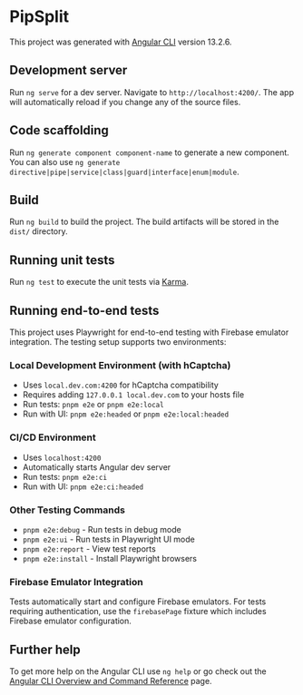 # PipSplit

This project was generated with [Angular CLI](https://github.com/angular/angular-cli) version 13.2.6.

## Development server

Run `ng serve` for a dev server. Navigate to `http://localhost:4200/`. The app will automatically reload if you change any of the source files.

## Code scaffolding

Run `ng generate component component-name` to generate a new component. You can also use `ng generate directive|pipe|service|class|guard|interface|enum|module`.

## Build

Run `ng build` to build the project. The build artifacts will be stored in the `dist/` directory.

## Running unit tests

Run `ng test` to execute the unit tests via [Karma](https://karma-runner.github.io).

## Running end-to-end tests

This project uses Playwright for end-to-end testing with Firebase emulator integration. The testing setup supports two environments:

### Local Development Environment (with hCaptcha)
- Uses `local.dev.com:4200` for hCaptcha compatibility
- Requires adding `127.0.0.1 local.dev.com` to your hosts file
- Run tests: `pnpm e2e` or `pnpm e2e:local`
- Run with UI: `pnpm e2e:headed` or `pnpm e2e:local:headed`

### CI/CD Environment
- Uses `localhost:4200`
- Automatically starts Angular dev server
- Run tests: `pnpm e2e:ci`
- Run with UI: `pnpm e2e:ci:headed`

### Other Testing Commands
- `pnpm e2e:debug` - Run tests in debug mode
- `pnpm e2e:ui` - Run tests in Playwright UI mode
- `pnpm e2e:report` - View test reports
- `pnpm e2e:install` - Install Playwright browsers

### Firebase Emulator Integration
Tests automatically start and configure Firebase emulators. For tests requiring authentication, use the `firebasePage` fixture which includes Firebase emulator configuration.

## Further help

To get more help on the Angular CLI use `ng help` or go check out the [Angular CLI Overview and Command Reference](https://angular.io/cli) page.
